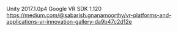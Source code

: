 Unity 2017.1.0p4
Google VR SDK 1.120
https://medium.com/@sabarish.gnanamoorthy/vr-platforms-and-applications-vr-innovation-gallery-da9b47c2d12e
